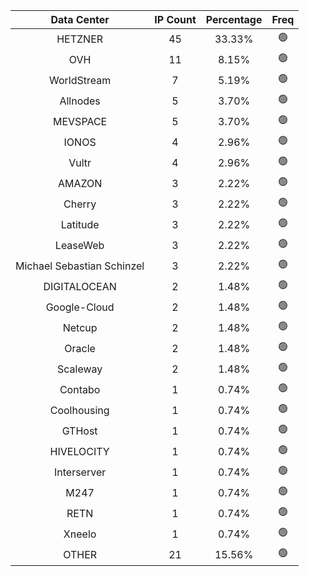 | Data Center | IP Count | Percentage | Freq |
|:------------:|:--------:|:-----------:|:-----:|
| HETZNER | 45 | 33.33% | 🟢 |
| OVH | 11 | 8.15% | 🟢 |
| WorldStream | 7 | 5.19% | 🟢 |
| Allnodes | 5 | 3.70% | 🟢 |
| MEVSPACE | 5 | 3.70% | 🟢 |
| IONOS | 4 | 2.96% | 🟢 |
| Vultr | 4 | 2.96% | 🟢 |
| AMAZON | 3 | 2.22% | 🟢 |
| Cherry | 3 | 2.22% | 🟢 |
| Latitude | 3 | 2.22% | 🟢 |
| LeaseWeb | 3 | 2.22% | 🟢 |
| Michael Sebastian Schinzel | 3 | 2.22% | 🟢 |
| DIGITALOCEAN | 2 | 1.48% | 🟢 |
| Google-Cloud | 2 | 1.48% | 🟢 |
| Netcup | 2 | 1.48% | 🟢 |
| Oracle | 2 | 1.48% | 🟢 |
| Scaleway | 2 | 1.48% | 🟢 |
| Contabo | 1 | 0.74% | 🟢 |
| Coolhousing | 1 | 0.74% | 🟢 |
| GTHost | 1 | 0.74% | 🟢 |
| HIVELOCITY | 1 | 0.74% | 🟢 |
| Interserver | 1 | 0.74% | 🟢 |
| M247 | 1 | 0.74% | 🟢 |
| RETN | 1 | 0.74% | 🟢 |
| Xneelo | 1 | 0.74% | 🟢 |
| OTHER | 21 | 15.56% | 🟢 |